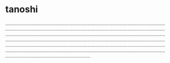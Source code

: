# tanoshi
..........................................................................................................................................................................................................................................................................................................................................................................................................................................................................................................................................................................................................................................................................................................................................................................................................................................
